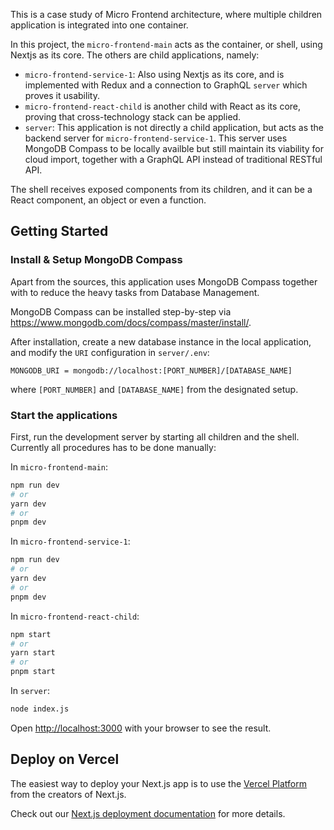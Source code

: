 This is a case study of Micro Frontend architecture, where multiple children application is integrated into one container.

In this project, the `micro-frontend-main` acts as the container, or shell, using Nextjs as its core. The others are child applications, namely:

- `micro-frontend-service-1`: Also using Nextjs as its core, and is implemented with Redux and a connection to GraphQL `server` which proves it usability.
- `micro-frontend-react-child` is another child with React as its core, proving that cross-technology stack can be applied.
- `server`: This application is not directly a child application, but acts as the backend server for `micro-frontend-service-1`. This server uses MongoDB Compass to be locally availble but still maintain its viability for cloud import, together with a GraphQL API instead of traditional RESTful API.

The shell receives exposed components from its children, and it can be a React component, an object or even a function.

## Getting Started

### Install & Setup MongoDB Compass

Apart from the sources, this application uses MongoDB Compass together with to reduce the heavy tasks from Database Management.

MongoDB Compass can be installed step-by-step via https://www.mongodb.com/docs/compass/master/install/.

After installation, create a new database instance in the local application, and modify the `URI` configuration in `server/.env`:

```
MONGODB_URI = mongodb://localhost:[PORT_NUMBER]/[DATABASE_NAME]
```

where `[PORT_NUMBER]` and `[DATABASE_NAME]` from the designated setup.

### Start the applications

First, run the development server by starting all children and the shell. Currently all procedures has to be done manually:

In `micro-frontend-main`:

```bash
npm run dev
# or
yarn dev
# or
pnpm dev
```

In `micro-frontend-service-1`:

```bash
npm run dev
# or
yarn dev
# or
pnpm dev
```

In `micro-frontend-react-child`:

```bash
npm start
# or
yarn start
# or
pnpm start
```

In `server`:

```bash
node index.js
```

Open [http://localhost:3000](http://localhost:3000) with your browser to see the result.

## Deploy on Vercel

The easiest way to deploy your Next.js app is to use the [Vercel Platform](https://vercel.com/new?utm_medium=default-template&filter=next.js&utm_source=create-next-app&utm_campaign=create-next-app-readme) from the creators of Next.js.

Check out our [Next.js deployment documentation](https://nextjs.org/docs/deployment) for more details.
